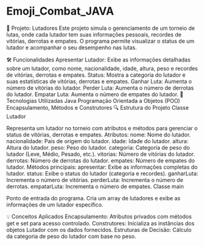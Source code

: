 # Emoji_Combat_JAVA
 
📄 Projeto: Lutadores
Este projeto simula o gerenciamento de um torneio de lutas, onde cada lutador tem suas informações pessoais, recordes de vitórias, derrotas e empates. O programa permite visualizar o status de um lutador e acompanhar o seu desempenho nas lutas.

🛠️ Funcionalidades
Apresentar Lutador: Exibe as informações detalhadas sobre um lutador, como nome, nacionalidade, idade, altura, peso e recordes de vitórias, derrotas e empates.
Status: Mostra a categoria do lutador e suas estatísticas de vitórias, derrotas e empates.
Ganhar Luta: Aumenta o número de vitórias do lutador.
Perder Luta: Aumenta o número de derrotas do lutador.
Empatar Luta: Aumenta o número de empates do lutador.
🚀 Tecnologias Utilizadas
Java
Programação Orientada a Objetos (POO)
Encapsulamento, Métodos e Construtores
🔍 Estrutura do Projeto
Classe Lutador

Representa um lutador no torneio com atributos e métodos para gerenciar o status de vitórias, derrotas e empates.
Atributos:
nome: Nome do lutador.
nacionalidade: País de origem do lutador.
idade: Idade do lutador.
altura: Altura do lutador.
peso: Peso do lutador.
categoria: Categoria de peso do lutador (Leve, Médio, Pesado, etc.).
vitorias: Número de vitórias do lutador.
derrotas: Número de derrotas do lutador.
empates: Número de empates do lutador.
Métodos principais:
apresentar: Exibe as informações completas do lutador.
status: Exibe o status do lutador (categoria e recordes).
ganharLuta: Incrementa o número de vitórias.
perderLuta: Incrementa o número de derrotas.
empatarLuta: Incrementa o número de empates.
Classe main

Ponto de entrada do programa.
Cria um array de lutadores e exibe as informações de um lutador específico.

💡 Conceitos Aplicados
Encapsulamento: Atributos privados com métodos get e set para acesso controlado.
Construtores: Inicializa as instâncias dos objetos Lutador com os dados fornecidos.
Estruturas de Decisão: Cálculo da categoria de peso do lutador com base no peso.
